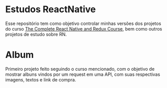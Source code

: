 # Estudos ReactNative 

Esse repositório tem como objetivo controlar minhas versões dos projetos do curso [The Complete React Native and Redux Course](https://www.udemy.com/the-complete-react-native-and-redux-course), bem como outros projetos de estudo sobre RN.

# Album
Primeiro projeto feito seguindo o curso mencionado, com o objetivo de mostrar albuns vindos por um request em uma API, com suas respectivas imagens, textos e link de compra.

